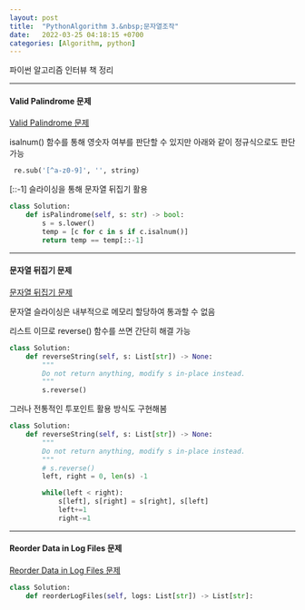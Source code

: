 ```yaml
---
layout: post
title:  "PythonAlgorithm 3.&nbsp;문자열조작"
date:   2022-03-25 04:18:15 +0700
categories: [Algorithm, python]
---
```


파이썬 알고리즘 인터뷰 책 정리

---

#### Valid Palindrome 문제

[Valid Palindrome 문제](https://leetcode.com/problems/valid-palindrome/)

isalnum() 함수를 통해 영숫자 여부를 판단할 수 있지만 아래와 같이 정규식으로도 판단 가능

``` python
 re.sub('[^a-z0-9]', '', string)
```

[::-1] 슬라이싱을 통해 문자열 뒤집기 활용

``` python
class Solution:
    def isPalindrome(self, s: str) -> bool:
        s = s.lower()
        temp = [c for c in s if c.isalnum()]
        return temp == temp[::-1]
```

---

#### 문자열 뒤집기 문제

[문자열 뒤집기 문제](https://leetcode.com/problems/reverse-string/)

문자열 슬라이싱은 내부적으로 메모리 할당하여 통과할 수 없음

리스트 이므로 reverse() 함수를 쓰면 간단히 해결 가능

``` python
class Solution:
    def reverseString(self, s: List[str]) -> None:
        """
        Do not return anything, modify s in-place instead.
        """
        s.reverse()
```

그러나 전통적인 투포인트 활용 방식도 구현해봄

``` python
class Solution:
    def reverseString(self, s: List[str]) -> None:
        """
        Do not return anything, modify s in-place instead.
        """
        # s.reverse()
        left, right = 0, len(s) -1

        while(left < right):
            s[left], s[right] = s[right], s[left]
            left+=1
            right-=1
```

---

#### Reorder Data in Log Files 문제

[Reorder Data in Log Files 문제](https://leetcode.com/problems/reorder-data-in-log-files/)


``` python
class Solution:
    def reorderLogFiles(self, logs: List[str]) -> List[str]:
        
```